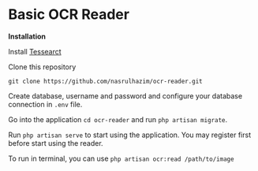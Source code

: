 # Basic OCR Reader

**Installation**

Install [Tessearct](https://github.com/tesseract-ocr/tesseract/wiki)

Clone this repository

```
git clone https://github.com/nasrulhazim/ocr-reader.git
```

Create database, username and password and configure your database connection in `.env` file.

Go into the application `cd ocr-reader` and run `php artisan migrate`.

Run `php artisan serve` to start using the application. You may register first before start using the reader.

To run in terminal, you can use `php artisan ocr:read /path/to/image`